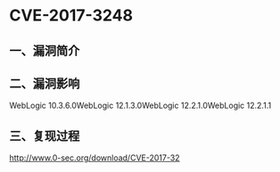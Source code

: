 CVE-2017-3248
=============

一、漏洞简介
------------

二、漏洞影响
------------

WebLogic 10.3.6.0WebLogic 12.1.3.0WebLogic 12.2.1.0WebLogic 12.2.1.1

三、复现过程
------------

http://www.0-sec.org/download/CVE-2017-32
